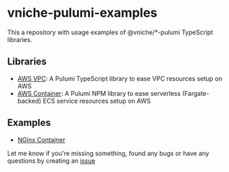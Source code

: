# vniche-pulumi-examples

This a repository with usage examples of @vniche/*-pulumi TypeScript libraries.

## Libraries

- [AWS VPC](https://github.com/vniche/aws-vpc-pulumi): A Pulumi TypeScript library to ease VPC resources setup on AWS
- [AWS Container](https://github.com/vniche/aws-container-pulumi): A Pulumi NPM library to ease serverless (Fargate-backed) ECS service resources setup on AWS

## Examples

- [NGinx Container](./nginx-container-aws/)

Let me know if you're missing something, found any bugs or have any questions by creating an [issue](https://github.com/vniche/vniche-pulumi-examples/issues)